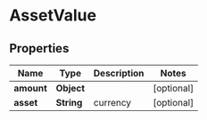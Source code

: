 

# AssetValue


## Properties

| Name | Type | Description | Notes |
|------------ | ------------- | ------------- | -------------|
|**amount** | **Object** |  |  [optional] |
|**asset** | **String** | currency |  [optional] |



